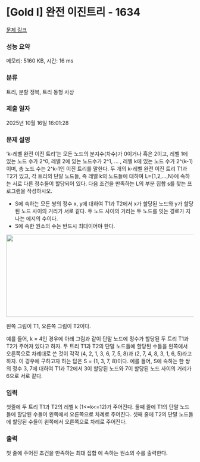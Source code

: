 # [Gold I] 완전 이진트리 - 1634 

[문제 링크](https://www.acmicpc.net/problem/1634) 

### 성능 요약

메모리: 5160 KB, 시간: 16 ms

### 분류

트리, 분할 정복, 트리 동형 사상

### 제출 일자

2025년 10월 16일 16:01:28

### 문제 설명

<p>‘k-레벨 완전 이진 트리’는 모든 노드의 분지수(차수)가 0이거나 혹은 2이고, 레벨 1에 있는 노드 수가 2^0, 레벨 2에 있는 노드수가 2^1, ... , 레벨 k에 있는 노드 수가 2^(k-1)이며, 총 노드 수는 2^k-1인 이진 트리를 말한다. 두 개의 k-레벨 완전 이진 트리 T1과 T2가 있고, 각 트리의 단말 노드들, 즉 레벨 k의 노드들에 대하여 L={1,2,...,N}에 속하는 서로 다른 정수들이 할당되어 있다. 다음 조건을 만족하는 L의 부분 집합 s를 찾는 프로그램을 작성하시오.</p>

<ul>
	<li>S에 속하는 모든 쌍의 정수 x, y에 대하여 T1과 T2에서 x가 할당된 노드와 y가 할당된 노드 사이의 거리가 서로 같다. 두 노드 사이의 거리는 두 노드를 잇는 경로가 지나는 에지의 수이다.</li>
	<li>S에 속한 원소의 수는 반드시 최대이어야 한다.</li>
</ul>

<p style="text-align: center;"><img alt="" src="https://www.acmicpc.net/JudgeOnline/upload/201005/untitled.PNG" style="height:221px; width:564px"></p>

<p>왼쪽 그림이 T1, 오른쪽 그림이 T2이다.</p>

<p>예를 들어, k = 4인 경우에 아래 그림과 같이 단말 노드에 정수가 할당된 두 트리 T1과 T2가 주어져 있다고 하자. 두 트리 T1과 T2의 단말 노드들에 할당된 수들을 왼쪽에서 오른쪽으로 차례대로 쓴 것이 각각 (4, 2, 1, 3, 6, 7, 5, 8)과 (2, 7, 4, 8, 3, 1, 6, 5)라고 하자. 이 경우에 구하고자 하는 답은 S = {1, 3, 7, 8}이다. 예를 들어, S에 속하는 한 쌍의 정수 3, 7에 대하여 T1과 T2에서 3이 할당된 노드와 7이 할당된 노드 사이의 거리가 6으로 서로 같다.</p>

### 입력 

 <p>첫줄에 두 트리 T1과 T2의 레벨 k (1<=k<=12)가 주어진다. 둘째 줄에 T1의 단말 노드들에 할당된 수들이 왼쪽에서 오른쪽으로 차례로 주어진다. 셋째 줄에 T2의 단말 노드들에 할당된 수들이 왼쪽에서 오른쪽으로 차례로 주어진다.</p>

### 출력 

 <p>첫 줄에 주어진 조건을 만족하는 최대 집합 에 속하는 원소의 수를 출력한다.</p>

